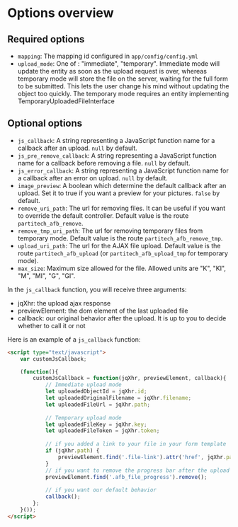 Options overview
================

## Required options

* `mapping`: The mapping id configured in `app/config/config.yml`
* `upload_mode`: One of : "immediate", "temporary". Immediate mode will update the entity as soon as the upload request
  is over, whereas temporary mode will store the file on the server, waiting for the full form to be submitted.
  This lets the user change his mind without updating the object too quickly. The temporary mode requires an entity
  implementing TemporaryUploadedFileInterface

## Optional options

* `js_callback`: A string representing a JavaScript function name for a callback after an upload. `null` by default.
* `js_pre_remove_callback`: A string representing a JavaScript function name for a callback before removing a file. `null` by default.
* `js_error_callback`: A string representing a JavaScript function name for a callback after an error on upload. `null` by default.
* `image_preview`: A boolean which determine the default callback after an upload. Set it to true if you want a preview for your pictures. `false` by default.
* `remove_uri_path`: The url for removing files. It can be useful if you want to override the default controller.
  Default value is the route `partitech_afb_remove`.
* `remove_tmp_uri_path`: The url for removing temporary files from temporary mode. Default value is the route `partitech_afb_remove_tmp`.
* `upload_uri_path`: The url for the AJAX file upload.
  Default value is the route `partitech_afb_upload` (or `partitech_afb_upload_tmp` for temporary mode).
* `max_size`: Maximum size allowed for the file. Allowed units are "K", "KI", "M", "MI", "G", "GI".

In the `js_callback` function, you will receive three arguments:
- jqXhr: the upload ajax response
- previewElement: the dom element of the last uploaded file
- callback: our original behavior after the upload. It is up to you to decide whether to call it or not

Here is an example of a `js_callback` function: 

```html
<script type="text/javascript">
    var customJsCallback;

    (function(){
        customJsCallback = function(jqXhr, previewElement, callback){
            // Immediate upload mode
            let uploadedObjectId = jqXhr.id;
            let uploadedOriginalFilename = jqXhr.filename;
            let uploadedFileUrl = jqXhr.path;
            
            // Temporary upload mode
            let uploadedFileKey = jqXhr.key;
            let uploadedFileToken = jqXhr.token;
            
            // if you added a link to your file in your form template 
            if (jqXhr.path) {
                previewElement.find('.file-link').attr('href', jqXhr.path);
            }
            // if you want to remove the progress bar after the upload
            previewElement.find('.afb_file_progress').remove();
            
            // if you want our default behavior
            callback();
        };
    }());
</script>
```
